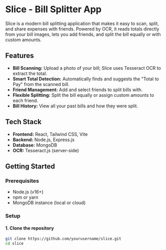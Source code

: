 # Slice - Bill Splitter App

Slice is a modern bill splitting application that makes it easy to scan, split, and share expenses with friends. Powered by OCR, it reads totals directly from your bill images, lets you add friends, and split the bill equally or with custom amounts.

## Features

- **Bill Scanning:** Upload a photo of your bill; Slice uses Tesseract OCR to extract the total.
- **Smart Total Detection:** Automatically finds and suggests the "Total to Pay" from the scanned bill.
- **Friend Management:** Add and select friends to split bills with.
- **Flexible Splitting:** Split the bill equally or assign custom amounts to each friend.
- **Bill History:** View all your past bills and how they were split.

## Tech Stack

- **Frontend:** React, Tailwind CSS, Vite
- **Backend:** Node.js, Express.js
- **Database:** MongoDB
- **OCR:** Tesseract.js (server-side)

## Getting Started

### Prerequisites

- Node.js (v16+)
- npm or yarn
- MongoDB instance (local or cloud)

### Setup

#### 1. Clone the repository

```sh
git clone https://github.com/yourusername/slice.git
cd slice
